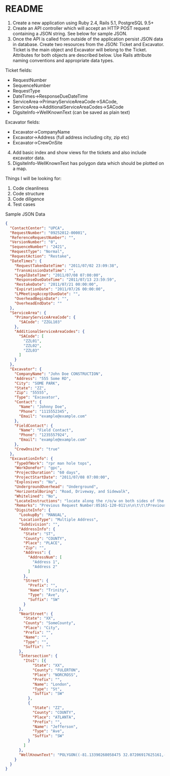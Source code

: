 # README

1) Create a new application using Ruby 2.4, Rails 5.1, PostgreSQL 9.5+
2) Create an API controller which will accept an HTTP POST request containing a JSON string. See below for sample JSON.
3) Once the API is called from outside of the application persist JSON data in database. Create two resources from the JSON: Ticket and Excavator. Ticket is the main object and Excavator will belong to the Ticket. Attributes for both objects are described below. Use Rails attribute naming conventions and appropriate data types.
  
  Ticket fields:
  - RequestNumber
  - SequenceNumber
  - RequestType
  - DateTimes->ResponseDueDateTime
  - ServiceArea->PrimaryServiceAreaCode->SACode, 
  - ServiceArea->AdditionalServiceAreaCodes->SACode
  - DigsiteInfo->WellKnownText (can be saved as plain text)  
  
  Excavator fields:
  - Excavator->CompanyName
  - Excavator->Address (full address including city, zip etc)
  - Excavator->CrewOnSite
4) Add basic index and show views for the tickets and also include excavator data.
5) DigsiteInfo-WellKnownText has polygon data which should be plotted on a map.

Things I will be looking for:
1) Code cleanliness
2) Code structure
3) Code diligence
4) Test cases

Sample JSON Data
```json
{
  "ContactCenter": "UPCA",
  "RequestNumber": "09252012-00001",
  "ReferenceRequestNumber": "",
  "VersionNumber": "0",
  "SequenceNumber": "2421",
  "RequestType": "Normal",
  "RequestAction": "Restake",
  "DateTimes": {
    "RequestTakenDateTime": "2011/07/02 23:09:38",
    "TransmissionDateTime": "",
    "LegalDateTime": "2011/07/08 07:00:00",
    "ResponseDueDateTime": "2011/07/13 23:59:59",
    "RestakeDate": "2011/07/21 00:00:00",
    "ExpirationDate": "2011/07/26 00:00:00",
    "LPMeetingAcceptDueDate": "",
    "OverheadBeginDate": "",
    "OverheadEndDate": ""
  },
  "ServiceArea": {
    "PrimaryServiceAreaCode": {
      "SACode": "ZZGL103"
    },
    "AdditionalServiceAreaCodes": {
      "SACode": [
        "ZZL01",
        "ZZL02",
        "ZZL03"
      ]
    }
  },
  "Excavator": {
    "CompanyName": "John Doe CONSTRUCTION",
    "Address": "555 Some RD",
    "City": "SOME PARK",
    "State": "ZZ",
    "Zip": "55555",
    "Type": "Excavator",
    "Contact": {
      "Name": "Johnny Doe",
      "Phone": "1115552345",
      "Email": "example@example.com"
    },
    "FieldContact": {
      "Name": "Field Contact",
      "Phone": "1235557924",
      "Email": "example@example.com"
    },
    "CrewOnsite": "true"
  },
  "ExcavationInfo": {
    "TypeOfWork": "rpr man hole tops",
    "WorkDoneFor": "gpc",
    "ProjectDuration": "60 days",
    "ProjectStartDate": "2011/07/08 07:00:00",
    "Explosives": "No",
    "UndergroundOverhead": "Underground",
    "HorizontalBoring": "Road, Driveway, and Sidewalk",
    "Whitelined": "No",
    "LocateInstructions": "locate along the r/o/w on both sides of the rd - including the rd itself - from inter to inter ",
    "Remarks": "Previous Request Number:05161-120-011\n\n\t\t\tPrevious Request Number:06044-254-020\n\n\t\t\tPrevious Request Number:06171-300-030",
    "DigsiteInfo": {
      "LookupBy": "MANUAL",
      "LocationType": "Multiple Address",
      "Subdivision": "",
      "AddressInfo": {
        "State": "ST",
        "County": "COUNTY",
        "Place": "PLACE",
        "Zip": "",
        "Address": {
          "AddressNum": [
            "Address 1",
            "Address 2"
          ]
        },
        "Street": {
          "Prefix": "",
          "Name": "Trinity",
          "Type": "Ave",
          "Suffix": "SW"
        }
      },
      "NearStreet": {
        "State": "XX",
        "County": "SomeCounty",
        "Place": "City",
        "Prefix": "",
        "Name": "",
        "Type": "",
        "Suffix": ""
      },
      "Intersection": {
        "ItoI": [{
            "State": "XX",
            "County": "FULERTON",
            "Place": "NORCROSS",
            "Prefix": "",
            "Name": "London",
            "Type": "St",
            "Suffix": "SW"
          },
          {
            "State": "ZZ",
            "County": "COUNTY",
            "Place": "ATLANTA",
            "Prefix": "",
            "Name": "Jefferson",
            "Type": "Ave",
            "Suffix": "SW"
          }
        ]
      },
      "WellKnownText": "POLYGON((-81.13390268058475 32.07206917625161,-81.14660562247929 32.04064386441295,-81.08858407706913 32.02259853170128,-81.05322183341679 32.02434500961698,-81.05047525138554 32.042681017283066,-81.0319358226746 32.06537765335268,-81.01202310294804 32.078469305179404,-81.02850259513554 32.07963291684719,-81.07759774894413 32.07090546831167,-81.12154306144413 32.08806865844325,-81.13390268058475 32.07206917625161))"
    }
  }
}
```

